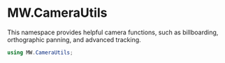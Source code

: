 ﻿# MW.CameraUtils

This namespace provides helpful camera functions, such as billboarding, orthographic panning, and advanced tracking.

```cs
using MW.CameraUtils;
```